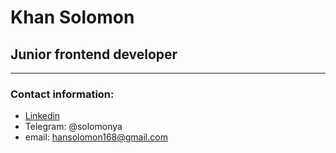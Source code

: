 # Khan Solomon

## Junior frontend developer

---

### Contact information:

- [Linkedin](https://www.linkedin.com/in/solomon-khan-337620234/)
- Telegram: @solomonya
- email: hansolomon168@gmail.com
